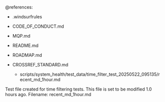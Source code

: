 @references:
- .windsurfrules
- CODE_OF_CONDUCT.md
- MQP.md
- README.md
- ROADMAP.md
- CROSSREF_STANDARD.md

  - scripts/system_health/test_data/time_filter_test_20250522_095135/recent_md_1hour.md

Test file created for time filtering tests.
This file is set to be modified 1.0 hours ago.
Filename: recent_md_1hour.md